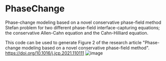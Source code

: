 # PhaseChange
Phase-change modeling based on a novel conservative phase-field method
Stefan problem for two different phase-field interface-capturing equations; the conservative Allen-Cahn equation and the Cahn-Hilliard equation.

This code can be used to generate Figure 2 of the research article "Phase-change modeling based on a novel conservative phase-field method".
https://doi.org/10.1016/j.jcp.2021.110111
![image](https://github.com/user-attachments/assets/1cf802ee-0172-49f8-92db-680d4ffbf89e)
